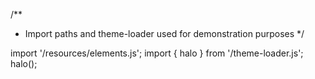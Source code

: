 <!--
type: template
name: tornado-chart
-->
/**
 * Import paths and theme-loader used for demonstration purposes
 */

import '/resources/elements.js';
import { halo } from '/theme-loader.js';
halo();

